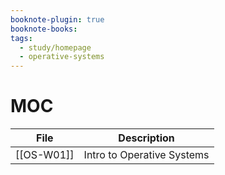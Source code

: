 ```yaml
---
booknote-plugin: true
booknote-books: 
tags:
  - study/homepage
  - operative-systems
---
```


# MOC

| File       | Description                |
| ---------- | -------------------------- |
| [[OS-W01]] | Intro to Operative Systems |

